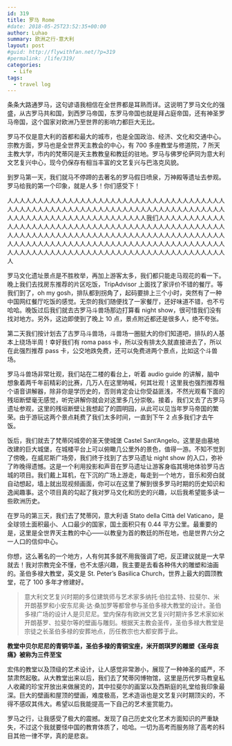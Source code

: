 ```yaml
---
id: 319
title: 罗马 Rome
#date: 2018-05-25T23:52:35+00:00
author: Luhao
summary: 欧洲之行-意大利
layout: post
#guid: http://flywithfan.net/?p=319
#permalink: /life/319/
categories:
  - Life
tags:
  - travel log
---
```


条条大路通罗马，这句谚语我相信在全世界都是耳熟而详。这说明了罗马文化的强盛，从古罗马共和国，到西罗马帝国，东罗马帝国也就是拜占庭帝国，还有神圣罗马帝国，这个国家对欧洲乃至世界的影响力都巨大无比。

罗马不仅是意大利的首都和最大的城市，也是全国政治、经济、文化和交通中心。宗教方面，罗马也是全世界天主教会的中心，有 700 多座教堂与修道院，7 所天主教大学，市内的梵蒂冈是天主教教皇和教廷的驻地。罗马与佛罗伦萨同为意大利文艺复兴中心，现今仍保存有相当丰富的文艺复兴与巴洛克风貌。

到罗马第一天，我们就马不停蹄的去著名的罗马假日喷泉，万神殿等遗址去参观。罗马给我的第一个印象，就是人多！你们感受下！

人人人人人人人人人人人人人人人人人人人人人人人人人人人人人人人人人人人人人人人人人人人人人人人人人人人人人人人人人人人人人人人人人人人人人人人人人人人人人人人人人人人人人人人人人人人人人人人我们人人人人人人人人人人人人人人人人人人人人人人人人人人人人人人人人人人人人人人人人人人人人人人人人人人人人人人人人人人人人人人人人人人人人人人人人人人人人人人人人人人人人人人人人人人人人人人人人人人人人人人人人人人人人人人人人人人人人人人人人人人人人人人人人人人人人人人人人人人人人人人人人人人人人人人人人人人人人

罗马文化遗址景点是不胜枚举，再加上游客太多，我们都只能走马观花的看一下。晚上我们去找房东推荐的片区吃饭，TripAdvisor 上面找了家评价不错的餐厅。等我们到了，oh my gosh，排队都到拐角了，起码要排上三个小时，突然有了一种中国网红餐厅吃饭的感觉。无奈的我们随便找了一家餐厅，还好味道不错，也不亏哈哈。晚饭过后我们就去古罗马斗兽场那边打算看 night show，很可惜我们没有找对地方。另外，这边即使到了晚上 10 点，景点附近都还是很多人，绝不夸张。

第二天我们按计划去了古罗马斗兽场，斗兽场一圈挺大的你们知道吧，排队的人基本上绕场半周！幸好我们有 roma pass 卡，所以没有排太久就直接进去了，所以在此强烈推荐 pass 卡，公交地跌免费，还可以免费进两个景点，比如这个斗兽场。

罗马斗兽场非常壮观，我们站在二楼的看台上，听着 audio guide 的讲解，脑中想象着两千年前精彩的比赛，几万人在这里呐喊，何其壮观！这里我也强烈推荐租个语音讲解器，除非你是学历史的，否则肯定会让你受益匪浅，不然光观看下面的残垣断壁毫无感觉，听完讲解你就会对这里多几分崇敬。接着，我们又去了古罗马遗址参观，这里的残垣断壁让我想起了的圆明园，从此可以见当年罗马帝国的繁荣。由于游玩这两个景点耗费了我们太多时间，一直到下午 2 点多我们才去午饭。

饭后，我们就去了梵蒂冈城旁的圣天使城堡 Castel Sant’Angelo。这里是由墓地改建的巨大城堡，在城楼平台上可以俯瞰几公里外的景色，值得一游。不知不觉到了傍晚，在威尼斯广场旁，我们终于找到了古罗马遗址 night show 的入口，弥补了昨晚得遗憾。这是一个利用投影和声音在罗马遗址让游客身临其境地体验罗马古城的项目。我们戴上耳机，在下沉的广场上游走，每走到一个地方，音乐和旁白就自动想起，墙上就出现视频画面，你可以在这里了解到很多罗马时期的历史知识和逸闻趣事。这个项目真的勾起了我对罗马文化和历史的兴趣，以后我希望能多读一些欧洲历史。

在罗马的第三天，我们去了梵蒂冈，意大利语 Stato della Città del Vaticano，是全球领土面积最小、人口最少的国家，国土面积只有 0.44 平方公里。最重要的是，这里是全世界天主教的中心——以教皇为首的教廷的所在地，也是世界六分之一人口的信仰中心。

你想，这么著名的一个地方，人有何其多就不用我强调了吧，反正建议就是一大早就去！我对宗教完全不懂，也不太感兴趣，我主要是去看各种伟大的雕塑和油画的。圣伯多禄大教堂，英文是 St. Peter&#8217;s Basilica Church，世界上最大的圆顶教堂，花了 100 多年才修建好。

> 意大利文艺复兴时期的多位建筑师与艺术家多纳托·伯拉孟特、拉斐尔、米开朗基罗和小安东尼奥·达·桑加罗等都曾参与圣伯多禄大教堂的设计。圣伯多禄广场的设计人是贝尼尼。堂内保存有欧洲文艺复兴时期许多艺术家如米开朗基罗、拉斐尔等的壁画与雕刻。根据天主教会圣传，圣伯多禄大教堂是宗徒之长圣伯多禄的安葬地点，历任教宗也大都安葬于此。

**教堂中贝尔尼尼的青铜华盖，圣伯多禄的青铜宝座，米开朗琪罗的雕塑《圣母哀痛》被称为三件至宝**

宏伟的教堂以及顶级的艺术设计，让人感觉非常渺小，展现了一种神圣的威严，不禁肃然起敬。从大教堂出来以后，我们去了梵蒂冈博物馆，这里是历代罗马教皇私人收藏的珍宝开放出来做展览的，其中拉斐尔的画室以及西斯庭的礼堂给我印象最深。巨大的壁画和屋顶的壁画，难度极高，艺术造诣也是文艺复兴时期顶尖的，不得不感叹其伟大。希望以后我能提高一下自己的艺术鉴赏能力。

罗马之行，让我感受了极大的震撼。发现了自己历史文化艺术方面知识的严重缺失，不过这个我就要怪中国的教育体质了，哈哈。一切为高考而服务除了高考的科目其他一律不学，真的是悲哀。
